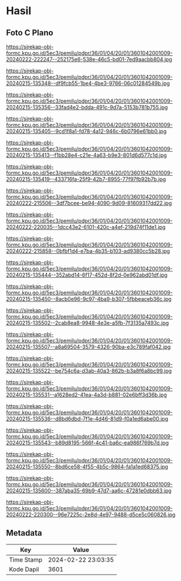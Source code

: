 # Hasil

## Foto C Plano

https://sirekap-obj-formc.kpu.go.id/5ec3/pemilu/pdpr/36/01/04/20/01/3601042001009-20240222-222247--252175e6-538e-46c5-bd01-7ed9aacbb804.jpg

https://sirekap-obj-formc.kpu.go.id/5ec3/pemilu/pdpr/36/01/04/20/01/3601042001009-20240215-135348--df9fcb55-1be4-4be3-9766-06c01284549b.jpg

https://sirekap-obj-formc.kpu.go.id/5ec3/pemilu/pdpr/36/01/04/20/01/3601042001009-20240215-135356--33fad4e2-bdda-491c-9d7a-5153b781b755.jpg

https://sirekap-obj-formc.kpu.go.id/5ec3/pemilu/pdpr/36/01/04/20/01/3601042001009-20240215-135405--9cd1f8a1-fd78-4a12-946c-6b0796e61bb0.jpg

https://sirekap-obj-formc.kpu.go.id/5ec3/pemilu/pdpr/36/01/04/20/01/3601042001009-20240215-135413--f1bb28e4-c21e-4a63-b9e3-801d6d577c1d.jpg

https://sirekap-obj-formc.kpu.go.id/5ec3/pemilu/pdpr/36/01/04/20/01/3601042001009-20240215-135419--433716fa-25f9-42b7-8955-77f97fb92b7b.jpg

https://sirekap-obj-formc.kpu.go.id/5ec3/pemilu/pdpr/36/01/04/20/01/3601042001009-20240222-215506--3df7bcee-be94-4090-9d09-81609317dd22.jpg

https://sirekap-obj-formc.kpu.go.id/5ec3/pemilu/pdpr/36/01/04/20/01/3601042001009-20240222-220035--1dcc43e2-6101-420c-a4ef-219d74f11de1.jpg

https://sirekap-obj-formc.kpu.go.id/5ec3/pemilu/pdpr/36/01/04/20/01/3601042001009-20240222-215858--0bfbf1d4-e7ba-4b35-b103-ad9380cc5b28.jpg

https://sirekap-obj-formc.kpu.go.id/5ec3/pemilu/pdpr/36/01/04/20/01/3601042001009-20240215-135444--352abd14-6f17-452d-8f2d-0e962abd01df.jpg

https://sirekap-obj-formc.kpu.go.id/5ec3/pemilu/pdpr/36/01/04/20/01/3601042001009-20240215-135450--8acb0e96-9c97-4ba9-b307-5fbbeaceb36c.jpg

https://sirekap-obj-formc.kpu.go.id/5ec3/pemilu/pdpr/36/01/04/20/01/3601042001009-20240215-135502--2cab8ea8-9948-4e3e-a5fb-7f3135a7493c.jpg

https://sirekap-obj-formc.kpu.go.id/5ec3/pemilu/pdpr/36/01/04/20/01/3601042001009-20240215-135507--a8a69504-3579-4326-90ba-e3c789faf042.jpg

https://sirekap-obj-formc.kpu.go.id/5ec3/pemilu/pdpr/36/01/04/20/01/3601042001009-20240215-135522--be754c6a-d3ab-40a3-862b-b3a8f6a8bc99.jpg

https://sirekap-obj-formc.kpu.go.id/5ec3/pemilu/pdpr/36/01/04/20/01/3601042001009-20240215-135531--a1628ed2-41ea-4a3d-b881-02e6bff3d36b.jpg

https://sirekap-obj-formc.kpu.go.id/5ec3/pemilu/pdpr/36/01/04/20/01/3601042001009-20240215-135536--d8bd6dbd-7f1e-4d46-81d9-f0a1ed6abe00.jpg

https://sirekap-obj-formc.kpu.go.id/5ec3/pemilu/pdpr/36/01/04/20/01/3601042001009-20240215-135543--b89d8195-566f-4c41-ba6c-ea986f769b7d.jpg

https://sirekap-obj-formc.kpu.go.id/5ec3/pemilu/pdpr/36/01/04/20/01/3601042001009-20240215-135550--8bd6ce58-4f55-4b5c-9864-fa1a1ed68375.jpg

https://sirekap-obj-formc.kpu.go.id/5ec3/pemilu/pdpr/36/01/04/20/01/3601042001009-20240215-135600--387aba35-69b9-47d7-aa6c-47281e0dbb63.jpg

https://sirekap-obj-formc.kpu.go.id/5ec3/pemilu/pdpr/36/01/04/20/01/3601042001009-20240222-220300--96e7225c-2e8d-4e97-9488-d5ce5c060826.jpg


## Metadata

| Key        | Value               |
| ---------- | ------------------- |
| Time Stamp | 2024-02-22 23:03:35 |
| Kode Dapil | 3601                |



